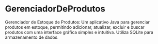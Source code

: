 # GerenciadorDeProdutos
Gerenciador de Estoque de Produtos: Um aplicativo Java para gerenciar produtos em estoque, permitindo adicionar, atualizar, excluir e buscar produtos com uma interface gráfica simples e intuitiva. Utiliza SQLite para armazenamento de dados.
